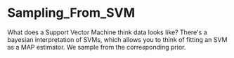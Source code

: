 # Sampling_From_SVM
What does a Support Vector Machine think data looks like? There's a bayesian interpretation of SVMs, which allows you to think of fitting an SVM as a MAP estimator. We sample from the corresponding prior.
